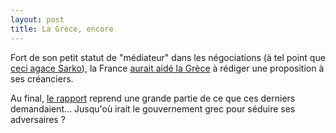 ```yaml
---
layout: post
title: La Grèce, encore
---
```

Fort de son petit statut de "médiateur" dans les négociations (à tel
point que [ceci agace Sarko](http://www.huffingtonpost.fr/2015/07/12/crise-grece-nicolas-sarkozy-francois-hollande-divisions-allemagne_n_7780322.html?utm_hp_ref=france)),
la France [aurait aidé la Grèce](http://www.lemonde.fr/politique/article/2015/07/10/grece-l-assistance-de-la-france-en-coulisse_4678503_823448.html)
à rédiger une proposition à ses créanciers.

Au final, [le rapport](http://www.scribd.com/doc/271072237/Propositions-grecques)
reprend une grande partie de ce que ces derniers demandaient...
Jusqu'où irait le gouvernement grec pour séduire ses adversaires ?
